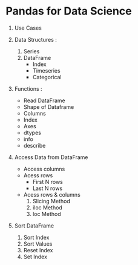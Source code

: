 # Pandas for Data Science

1. Use Cases

2. Data Structures :
    1. Series
    2. DataFrame
        - Index
        - Timeseries
        - Categorical

3. Functions :
    - Read DataFrame
    - Shape of Dataframe
    - Columns
    - Index
    - Axes
    - dtypes
    - info
    - describe

4. Access Data from DataFrame
    - Access columns
    - Acess rows
        - First N rows
        - Last N rows
    - Acess rows & columns
        1. Slicing Method
        2. iloc Method
        3. loc Method

5. Sort DataFrame
    1. Sort Index
    2. Sort Values
    3. Reset Index
    4. Set Index
